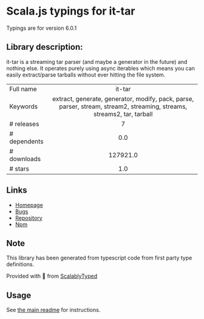 
# Scala.js typings for it-tar

Typings are for version 6.0.1

## Library description:
it-tar is a streaming tar parser (and maybe a generator in the future) and nothing else. It operates purely using async iterables which means you can easily extract/parse tarballs without ever hitting the file system.

|                    |                 |
| ------------------ | :-------------: |
| Full name          | it-tar |
| Keywords           | extract, generate, generator, modify, pack, parse, parser, stream, stream2, streaming, streams, streams2, tar, tarball |
| # releases         | 7 |
| # dependents       | 0.0 |
| # downloads        | 127921.0 |
| # stars            | 1.0 |

## Links
- [Homepage](https://github.com/alanshaw/it-tar#readme)
- [Bugs](https://github.com/alanshaw/it-tar/issues)
- [Repository](https://github.com/alanshaw/it-tar)
- [Npm](https://www.npmjs.com/package/it-tar)
    


## Note
This library has been generated from typescript code from first party type definitions.

Provided with :purple_heart: from [ScalablyTyped](https://github.com/oyvindberg/ScalablyTyped)

## Usage
See [the main readme](../../readme.md) for instructions.


